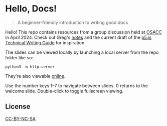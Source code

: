 # Hello, Docs!
> A beginner-friendly introduction to writing good docs

Hello! This repo contains resources from a group discussion held at [OSACC](https://opensourceart.cc/) in April 2024. Check out Greg's [notes](./workshop-notes.md) and the current draft of the [p5.js Technical Writing Guide](./p5js-technical-writing-guide.pdf) for inspiration.

The slides can be viewed locally by launching a local server from the repo folder like so:

```
python3 -m http.server
```

They're also viewable [online](https://mcintyre.io/osacc-hello-docs).

Use the number keys 1–7 to navigate between slides. 0 returns to the welcome slide. Double-click to toggle fullscreen viewing.

## License
[CC-BY-NC-SA](https://creativecommons.org/licenses/by-nc-sa/4.0/)
